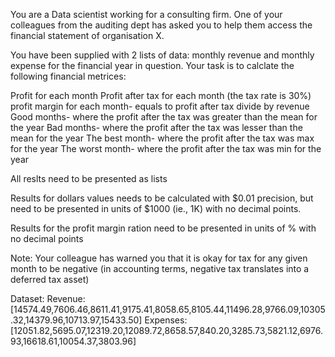 You are a Data scientist working for a consulting firm. One of your colleagues from the auditing dept has asked you to help them access the financial statement of organisation X.

You have been supplied with 2 lists of data: monthly revenue and monthly expense for the financial year in question. Your task is to calclate the following financial metrices:

Profit for each month
Profit after tax for each month (the tax rate is 30%)
profit margin for each month- equals to profit after tax divide by revenue
Good months- where the profit after the tax was greater than the mean for the year
Bad months- where the profit after the tax was lesser than the mean for the year
The best month- where the profit after the tax was max for the year
The worst month- where the profit after the tax was min for the year

All reslts need to be presented as lists

Results for dollars values needs to be calculated with $0.01 precision, but need to be presented in units of $1000 (ie., 1K) with no decimal points.

Results for the profit margin ration need to be presented in units of % with no decimal points

Note: Your colleague has warned you that it is okay for tax for any given month to be negative (in accounting terms, negative tax translates into a deferred tax asset)

Dataset:
  Revenue: [14574.49,7606.46,8611.41,9175.41,8058.65,8105.44,11496.28,9766.09,10305.32,14379.96,10713.97,15433.50]
  Expenses: [12051.82,5695.07,12319.20,12089.72,8658.57,840.20,3285.73,5821.12,6976.93,16618.61,10054.37,3803.96]
